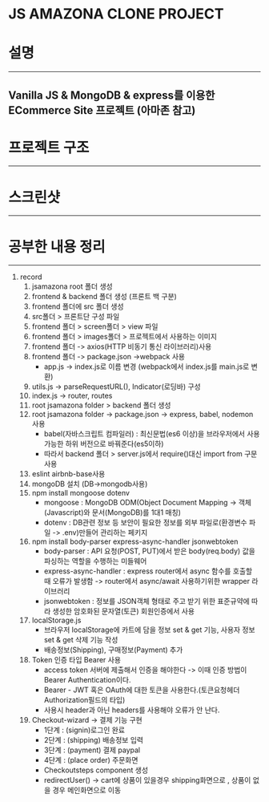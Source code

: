 # JS AMAZONA CLONE PROJECT

# 설명 
---

## Vanilla JS & MongoDB & express를 이용한 ECommerce Site 프로젝트 (아마존 참고)

# 프로젝트 구조 
---

# 스크린샷
---








# 공부한 내용 정리
--- 

1. record
    1. jsamazona root 폴더 생성
    2. frontend & backend 폴더 생성 (프론트 백 구분)
    3. frontend 폴더에 src 폴더 생성
    4. src폴더 > 프론트단 구성 파일 
    5. frontend 폴더 > screen폴더 > view 파일
    6. frontend 폴더 > images폴더 > 프로젝트에서 사용하는 이미지 
    7. frontend 폴더 -> axios(HTTP 비동기 통신 라이브러리)사용
    8. frontend 폴더 -> package.json ->webpack 사용
        - app.js -> index.js로 이름 변경 (webpack에서 index.js를 main.js로 변환)
    9. utils.js ->  parseRequestURL(), Indicator(로딩바) 구성
    10. index.js -> router, routes 
    11. root jsamazona folder > backend 폴더 생성
    12. root jsamazona folder -> package.json -> express, babel, nodemon 사용
        - babel(자바스크립트 컴파일러) : 최신문법(es6 이상)을 브라우저에서 사용가능한 하위 버전으로 바꿔준다(es5이하)
        - 따라서 backend 폴더 > server.js에서 require()대신 import from 구문 사용
    13. eslint airbnb-base사용
    14. mongoDB 설치 (DB->mongodb사용)
    15. npm install mongoose dotenv
        - mongoose : MongoDB ODM(Object Document Mapping -> 객체(Javascript)와 문서(MongoDB)를 1대1 매칭)
        - dotenv : DB관련 정보 등 보안이 필요한 정보를 외부 파일로(환경변수 파일 -> .env)만들어 관리하는 페키지 
    16. npm install body-parser express-async-handler jsonwebtoken  
        - body-parser : API 요청(POST, PUT)에서 받은 body(req.body) 값을 파싱하는 역할을 수행하는 미들웨어
        - express-async-handler : express router에서 async 함수를 호출할 때 오류가 발생함 -> router에서 async/await 사용하기위한 wrapper 라이브러리
        - jsonwebtoken : 정보를 JSON객체 형태로 주고 받기 위한 표준규약에 따라 생성한 암호화된 문자열(토큰) 회원인증에서 사용
    17. localStorage.js
        - 브라우저 localStorage에 카트에 담을 정보 set & get 기능, 사용자 정보 set & get 삭제 기능 작성 
        - 배송정보(Shipping), 구매정보(Payment) 추가
    18. Token 인증 타입 Bearer 사용
        - access token 서버에 제출해서 인증을 해야한다 -> 이때 인증 방법이 Bearer Authentication이다.
        - Bearer - JWT 혹은 OAuth에 대한 토큰을 사용한다.(토큰요청헤더 Authorization필드의 타입)
        - 사용시 header과 아닌 headers를 사용해야 오류가 안 난다.
    19. Checkout-wizard -> 결제 기능 구현
        - 1단계 : (signin)로그인 완료 
        - 2단계 : (shipping) 배송정보 입력
        - 3단계 : (payment) 결제 paypal
        - 4단계 : (place order) 주문화면
        - Checkoutsteps component 생성
        - redirectUser() -> cart에 상품이 있을경우 shipping화면으로 , 상품이 없을 경우 메인화면으로 이동
